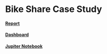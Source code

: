 ﻿# Bike Share Case Study

#### [Report](Bike_Share_Report.pdf)

#### [Dashboard]()

#### [Jupiter Notebook]()
